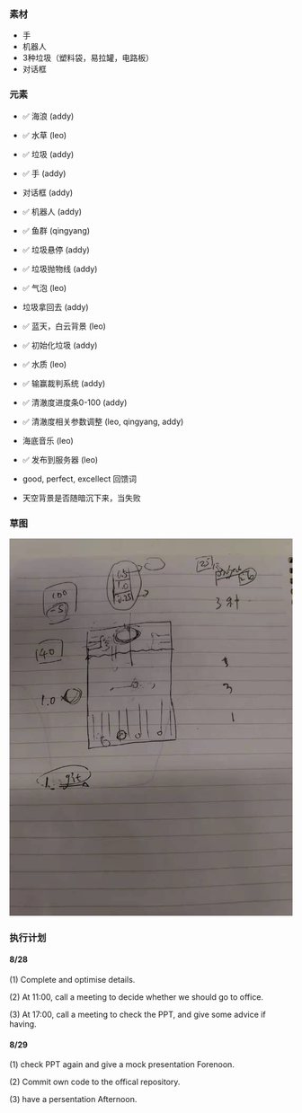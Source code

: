 ### 素材
- 手
- 机器人
- 3种垃圾（塑料袋，易拉罐，电路板）
- 对话框

### 元素
- ✅ 海浪 (addy)
- ✅ 水草 (leo)
- ✅ 垃圾 (addy)
- ✅ 手 (addy)
- 对话框 (addy)
- ✅ 机器人 (addy)
- ✅ 鱼群 (qingyang)

- ✅ 垃圾悬停 (addy)
- ✅ 垃圾抛物线 (addy)
- ✅ 气泡 (leo)
- 垃圾拿回去 (addy)
- ✅ 蓝天，白云背景 (leo)
- ✅ 初始化垃圾 (addy)
- ✅ 水质  (leo)

- ✅ 输赢裁判系统 (addy)
- ✅ 清澈度进度条0-100 (addy)
- ✅ 清澈度相关参数调整 (leo, qingyang, addy)
- 海底音乐 (leo)
- ✅ 发布到服务器 (leo)
- good, perfect, excellect 回馈词
- 天空背景是否随暗沉下来，当失败

### 草图
![](./demands/draft_08.23.jpeg)


### 执行计划
#### 8/28 
(1) Complete and optimise details.

(2) At 11:00, call a meeting to decide whether we should go to office.

(3) At 17:00, call a meeting to check the PPT, and give some advice if having.

#### 8/29 
(1) check PPT again and give a mock presentation Forenoon.

(2) Commit own code to the offical repository.

(3) have a persentation Afternoon.
